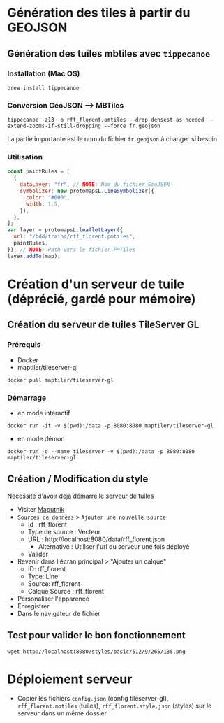 # Génération des tiles à partir du GEOJSON

## Génération des tuiles mbtiles avec `tippecanoe`

### Installation (Mac OS)

```
brew install tippecanoe
```

### Conversion GeoJSON --> MBTiles

```
tippecanoe -z13 -o rff_florent.pmtiles --drop-densest-as-needed --extend-zooms-if-still-dropping --force fr.geojson
```

La partie importante est le nom du fichier `fr.geojson` à changer si besoin

### Utilisation

```js
const paintRules = [
  {
    dataLayer: "fr", // NOTE: Nom du fichier GeoJSON
    symbolizer: new protomapsL.LineSymbolizer({
      color: "#000",
      width: 1.5,
    }),
  },
];
var layer = protomapsL.leafletLayer({
  url: "/bdd/trains/rff_florent.pmtiles",
  paintRules,
}); // NOTE: Path vers le fichier PMTiles
layer.addTo(map);
```

# Création d'un serveur de tuile (déprécié, gardé pour mémoire)

## Création du serveur de tuiles TileServer GL

### Prérequis

- Docker
- maptiler/tileserver-gl

```
docker pull maptiler/tileserver-gl
```

### Démarrage

- en mode interactif

```
docker run -it -v $(pwd):/data -p 8080:8080 maptiler/tileserver-gl
```

- en mode démon

```
docker run -d --name tileserver -v $(pwd):/data -p 8080:8080 maptiler/tileserver-gl
```

## Création / Modification du style

Nécessite d'avoir déjà démarré le serveur de tuiles

- Visiter [Maputnik](https://maplibre.org/maputnik)
- `Sources de données` > `Ajouter une nouvelle source`
  - Id : rff_florent
  - Type de source : Vecteur
  - URL : http://localhost:8080/data/rff_florent.json
    - Alternative : Utiliser l'url du serveur une fois déployé
  - Valider
- Revenir dans l'écran principal > "Ajouter un calque"
  - ID: rff_florent
  - Type: Line
  - Source: rff_florent
  - Calque Source : rff_florent
- Personaliser l'apparence
- Enregistrer
- Dans le navigateur de fichier

## Test pour valider le bon fonctionnement

```
wget http://localhost:8080/styles/basic/512/9/265/185.png
```

# Déploiement serveur

- Copier les fichiers `config.json` (config tileserver-gl), `rff_florent.mbtiles` (tuiles), `rff_florent.style.json` (styles) sur le serveur dans un même dossier
